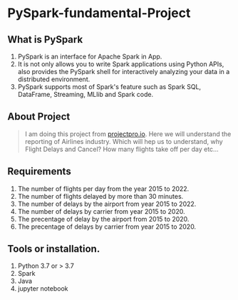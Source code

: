 # PySpark-fundamental-Project
## What is PySpark
1. PySpark is an interface for Apache Spark in App.
2. It is not only allows you to write Spark applications using Python APIs, also provides the PySpark shell for interactively analyzing your data in a distributed environment.
3. PySpark supports most of Spark's feature such as Spark SQL, DataFrame, Streaming, MLlib and Spark code.

## About Project
> I am doing this project from [projectpro.io](Project). Here we will understand the reporting of Airlines industry. Which will hep us to understand, why Flight Delays and Cancel? How many flights take off per day etc...

## Requirements
1. The number of flights per day from the year 2015 to 2022.
2. The number of flights delayed by more than 30 minutes.
3. The number of delays by the airport from year 2015 to 2022.
4. The number of delays by carrier from year 2015 to 2020.
5. The precentage of delay by the airport from 2015 to 2020.
6. The precentage of delays by carrier from year 2015 to 2020.

## Tools or installation.
1. Python 3.7 or > 3.7
2. Spark
3. Java
4. jupyter notebook